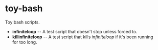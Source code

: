 # toy-bash
Toy bash scripts.

+ **infiniteloop** -- A test script that doesn't stop unless forced to.
+ **killinfiniteloop** -- A test script that kills *infiniteloop* if it's been running for too long.
